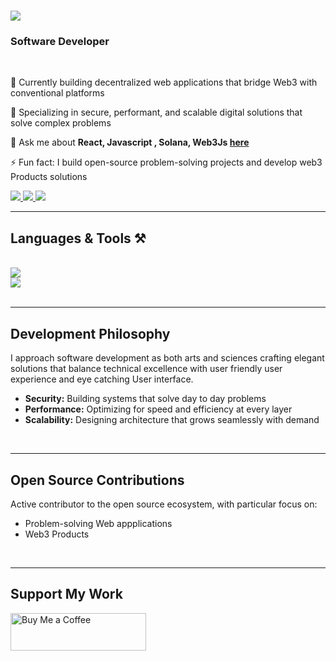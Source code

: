 <h1 align="left">
    <img src="https://readme-typing-svg.herokuapp.com/?font=Righteous&size=35&center=true&vCenter=true&width=500&height=70&duration=4000&lines=Hi+There!;I'm+Billionaire+|+Dev;" />
</h1>
<h3 align="left">Software Developer </h3>
<br/>
<div align="left">

 🔭 Currently building decentralized web applications that bridge Web3 with conventional platforms
 
 🌱 Specializing in secure, performant, and scalable digital solutions that solve complex problems
 
 💬 Ask me about **React, Javascript , Solana, Web3Js [here](mailto:jessejohn260@@gmail.com)**

 ⚡ Fun fact: I build open-source problem-solving projects and develop web3 Products solutions 
 
 </div>
 
<div align="left"> 
  <a href="mailto:jessejohn260@gmail.com">
    <img src="https://img.shields.io/badge/Gmail-333333?style=for-the-badge&logo=gmail&logoColor=red" />
  </a>
  <a href="#" target="_blank">
    <img src="https://img.shields.io/badge/LinkedIn-0077B5?style=for-the-badge&logo=linkedin&logoColor=white" target="_blank" />
  </a>
  <a href="" target="_blank">
     <img src="https://img.shields.io/badge/Portfolio-FF5722?style=for-the-badge&logo=todoist&logoColor=white" target="_blank" /> <!-- sqlite, safari, google-chrome are other good icon options -->
  </a>
</div>

 <hr/>
 
<h2 align="left">Languages & Tools ⚒️</h2>
<br/>
<div align="left">
    <img src="https://skillicons.dev/icons?i=javascript,react js,html,css,python,next js " /><br>
    <img src="https://skillicons.dev/icons?i=tailwind,github,git,vercel,figma, web3js" /><br>
</div>

<br/>
<hr/>

<h2 align="left">Development Philosophy</h2>

<div align="left">
  <p>I approach software development as both arts and sciences crafting elegant solutions that balance technical excellence with user friendly user experience and eye catching User interface.</p>
  
  <ul>
    <li><strong>Security:</strong> Building systems that solve day to day problems </li>
    <li><strong>Performance:</strong> Optimizing for speed and efficiency at every layer</li>
    <li><strong>Scalability:</strong> Designing architecture that grows seamlessly with demand</li>
  </ul>
</div>

<br/>
<hr/>

<h2 align="left">Open Source Contributions</h2>

<div align="left">
  <p>Active contributor to the open source ecosystem, with particular focus on:</p>
  
  <ul>
    <li>Problem-solving Web appplications</li>
    <li>Web3 Products</li>
    
  </ul>
</div>

<br/>
<hr/>



<div align="left">
  <h2>Support My Work</h2>
  <a href="https://buymeacoffee.com/Billionaire Dev" target="_blank" style="text-decoration: none;">
    <img 
      src="https://cdn.buymeacoffee.com/buttons/v2/default-yellow.png" 
      alt="Buy Me a Coffee" 
      style="height: 60px; width: 217px;" />
  </a>
</div>
